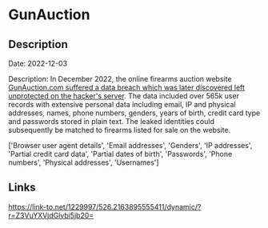 # GunAuction

## Description

Date: 2022-12-03

Description:
In December 2022, the online firearms auction website <a href="https://techcrunch.com/2023/03/02/hackers-steal-gun-owners-data-from-firearm-auction-website/" target="_blank" rel="noopener">GunAuction.com suffered a data breach which was later discovered left unprotected on the hacker's server</a>. The data included over 565k user records with extensive personal data including email, IP and physical addresses, names, phone numbers, genders, years of birth, credit card type and passwords stored in plain text. The leaked identities could subsequently be matched to firearms listed for sale on the website.


['Browser user agent details', 'Email addresses', 'Genders', 'IP addresses', 'Partial credit card data', 'Partial dates of birth', 'Passwords', 'Phone numbers', 'Physical addresses', 'Usernames']

## Links

https://link-to.net/1229997/526.2163895555411/dynamic/?r=Z3VuYXVjdGlvbi5jb20=